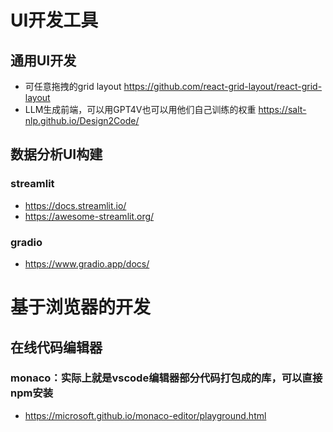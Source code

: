 # UI开发工具

## 通用UI开发
- 可任意拖拽的grid layout https://github.com/react-grid-layout/react-grid-layout
- LLM生成前端，可以用GPT4V也可以用他们自己训练的权重 https://salt-nlp.github.io/Design2Code/

## 数据分析UI构建

### streamlit
- https://docs.streamlit.io/
- https://awesome-streamlit.org/

### gradio
- https://www.gradio.app/docs/

# 基于浏览器的开发

## 在线代码编辑器

### monaco：实际上就是vscode编辑器部分代码打包成的库，可以直接npm安装
- https://microsoft.github.io/monaco-editor/playground.html